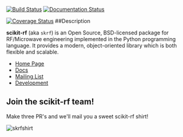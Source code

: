 
[![Build Status](https://travis-ci.org/scikit-rf/scikit-rf.svg?branch=master)](https://travis-ci.org/scikit-rf/scikit-rf)
[![Documentation Status](https://readthedocs.org/projects/scikit-rf/badge/?version=latest)](https://readthedocs.org/projects/scikit-rf/?badge=latest)

[![Coverage Status](https://coveralls.io/repos/scikit-rf/scikit-rf/badge.png)](https://coveralls.io/r/scikit-rf/scikit-rf)
##Description 

**scikit-rf** (aka `skrf`) is an Open Source, BSD-licensed package for RF/Microwave engineering implemented 
in the Python programming language. It provides a modern, object-oriented library which is both 
flexible and scalable.  

* [Home Page](http://www.scikit-rf.org)
* [Docs](http://scikit-rf.org/documentation.html)
* [Mailing List](http://groups.google.com/group/scikit-rf)
* [Development](https://github.com/scikit-rf/scikit-rf/wiki/Development)



## Join the **scikit-rf** team!
Make three PR's and we'll mail you a sweet scikit-rf shirt! 

![skrfshirt](https://raw.githubusercontent.com/scikit-rf/scikit-rf/master/logo/skrfshirtwhite.png)

